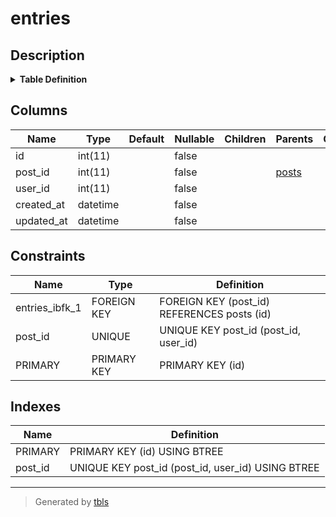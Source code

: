 # entries

## Description

<details>
<summary><strong>Table Definition</strong></summary>

```sql
CREATE TABLE `entries` (
  `id` int(11) NOT NULL AUTO_INCREMENT,
  `post_id` int(11) NOT NULL,
  `user_id` int(11) NOT NULL,
  `created_at` datetime NOT NULL,
  `updated_at` datetime NOT NULL,
  PRIMARY KEY (`id`),
  UNIQUE KEY `post_id` (`post_id`,`user_id`),
  CONSTRAINT `entries_ibfk_1` FOREIGN KEY (`post_id`) REFERENCES `posts` (`id`) ON DELETE CASCADE
) ENGINE=InnoDB AUTO_INCREMENT=16 DEFAULT CHARSET=utf8mb4 COLLATE=utf8mb4_ja_0900_as_cs
```

</details>

## Columns

| Name | Type | Default | Nullable | Children | Parents | Comment |
| ---- | ---- | ------- | -------- | -------- | ------- | ------- |
| id | int(11) |  | false |  |  |  |
| post_id | int(11) |  | false |  | [posts](posts.md) |  |
| user_id | int(11) |  | false |  |  |  |
| created_at | datetime |  | false |  |  |  |
| updated_at | datetime |  | false |  |  |  |

## Constraints

| Name | Type | Definition |
| ---- | ---- | ---------- |
| entries_ibfk_1 | FOREIGN KEY | FOREIGN KEY (post_id) REFERENCES posts (id) |
| post_id | UNIQUE | UNIQUE KEY post_id (post_id, user_id) |
| PRIMARY | PRIMARY KEY | PRIMARY KEY (id) |

## Indexes

| Name | Definition |
| ---- | ---------- |
| PRIMARY | PRIMARY KEY (id) USING BTREE |
| post_id | UNIQUE KEY post_id (post_id, user_id) USING BTREE |

---

> Generated by [tbls](https://github.com/k1LoW/tbls)
